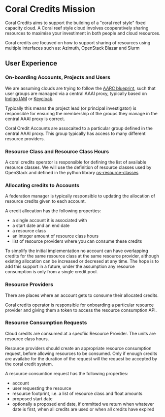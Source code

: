 # Coral Credits Mission

Coral Credits aims to support the building of a "coral reef style" fixed capacity cloud.
A Coral reef style cloud involves cooperatively sharing resources
to maximise your investiment in both people and cloud resources.

Coral credits are focused on how to support sharing of resources
using multiple interfaces such as:
Azimuth, OpenStack Blazar and Slurm

## User Experience

### On-boarding Accounts, Projects and Users

We are assuming clouds are trying to follow the
[AARC blueprint](https://aarc-project.eu/architecture/),
such that user groups are managed via a central AAAI proxy,
typically based on [Indigo IAM](https://indigo-iam.github.io/)
or [Keycloak](https://www.keycloak.org/).

Typically this means the project lead (or principal investigator)
is responsible for ensuring the membership of the groups they
manage in the central AAAI proxy is correct.

Coral Credit Accounts are assocaited to a particular group
defined in the central AAAI proxy. This group typically
has access to many different resource providers.

### Resource Class and Resource Class Hours

A coral credits operator is responsible for defining
the list of available resource classes.
We will use the definition of resource classes used by OpenStack
and defined in the python library
[os-resource-classes](https://docs.openstack.org/os-resource-classes/latest/)

### Allocating credits to Accounts

A federation manager is typically responsible to updating the
allocation of resource credits given to each account.

A credit allocation has the following properties:

* a single account it is associated with
* a start date and an end date
* a resource class
* an integer amount of resource class hours
* list of resource providers where you can consume these credits

To simplify the initial implementation
no account can have overlapping credits
for the same resource class at the
same resource provider,
although existing allocation can be increased
or decresed at any time.
The hope is to add this support in a future,
under the assumption any resource consumption
is only from a single credit pool.

### Resource Providers

There are places where an account gets to
consume their allocated credits.

Coral credits operator is responsible for
onboarding a particular resource provider
and giving them a token to access the
resource consumption API.

### Resource Consumption Requests

Cloud credits are consumed at a specfiic Resource
Provider. The units are resource class hours.

Resource providers should create an appropriate
resource consumption request, before allowing
resources to be consumed.
Only if enough credits are availabe for the
duration of the request will the request be
accepted by the coral credit system.

A resource consumtion request has the following properties:

* account
* user requesting the resource
* resource footprint,
  i.e. a list of resource class and float amounts
* proposed start date
* optionally a proposed end date, if ommitted
  we return when whatever date is first, when
  all credits are used or when all credits have
  expired
